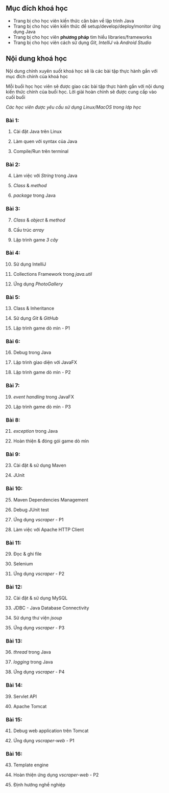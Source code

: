 ## Mục đích khoá học

* Trang bị cho học viên kiến thức căn bản về lập trình Java
* Trang bị cho học viên kiến thức để setup/develop/deploy/monitor ứng dụng Java
* Trang bị cho học viên **phương pháp** tìm hiểu libraries/frameworks 
* Trang bị cho học viên cách sử dụng *Git*, *IntelliJ* và *Android Studio*

## Nội dung khoá học

Nội dung chính xuyên suốt khoá học sẽ là các bài tập thực hành gắn với mục đích chính của khoá học

Mỗi buổi học học viên sẽ được giao các bài tập thực hành gắn với nội dung kiến thức chính của buổi học. Lời giải hoàn chỉnh sẽ được cung cấp vào cuối buổi

*Các học viên được yêu cầu sử dụng Linux/MacOS trong lớp học*

### Bài 1:

1. Cài đặt Java trên Linux

2. Làm quen với syntax của Java

3. Compile/Run trên terminal

### Bài 2:

4. Làm việc với *String* trong Java

5. *Class* & *method*

6. *package* trong Java

### Bài 3:

7. *Class* & *object* & *method*

8. Cấu trúc *array*

9. Lập trình game *3 cây*

### Bài 4:

10. Sử dụng IntelliJ

11. Collections Framework trong *java.util*

12. Ứng dụng *PhotoGallery*

### Bài 5:

13. Class & Inheritance

14. Sử dụng *Git* & *GitHub*

15. Lập trình game dò mìn - P1

### Bài 6:

16. Debug trong Java

17. Lập trình giao diện với JavaFX

18. Lập trình game dò mìn - P2

### Bài 7:

19. *event handling* trong JavaFX

20. Lập trình game dò mìn - P3

### Bài 8:

21. *exception* trong Java

22. Hoàn thiện & đóng gói game dò mìn

### Bài 9:

23. Cài đặt & sử dụng Maven

24. JUnit

### Bài 10:

25. Maven Dependencies Management

26. Debug JUnit test

27. Ứng dụng *vscraper* - P1

28. Làm việc với Apache HTTP Client

### Bài 11:

29. Đọc & ghi file

30. Selenium

31. Ứng dụng *vscraper* - P2

### Bài 12:

32. Cài đặt & sử dụng MySQL

33. JDBC - Java Database Connectivity

34. Sử dụng thư viện *jsoup*

35. Ứng dụng *vscraper* - P3

### Bài 13:

36. *thread* trong Java

37. *logging* trong Java

38. Ứng dụng *vscraper* - P4

### Bài 14:

39. Servlet API

40. Apache Tomcat

### Bài 15:

41. Debug web application trên Tomcat

42. Ứng dụng *vscraper-web* - P1

### Bài 16:

43. Template engine

44. Hoàn thiện ứng dụng *vscraper-web* - P2

45. Định hướng nghề nghiệp


